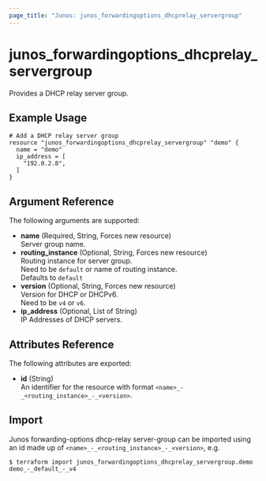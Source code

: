 ```yaml
---
page_title: "Junos: junos_forwardingoptions_dhcprelay_servergroup"
---
```


# junos_forwardingoptions_dhcprelay_servergroup

Provides a DHCP relay server group.

## Example Usage

```hcl
# Add a DHCP relay server group
resource "junos_forwardingoptions_dhcprelay_servergroup" "demo" {
  name = "demo"
  ip_address = [
    "192.0.2.8",
  ]
}
```

## Argument Reference

The following arguments are supported:

- **name** (Required, String, Forces new resource)  
  Server group name.
- **routing_instance** (Optional, String, Forces new resource)  
  Routing instance for server group.  
  Need to be `default` or name of routing instance.  
  Defaults to `default`
- **version** (Optional, String, Forces new resource)  
  Version for DHCP or DHCPv6.  
  Need to be `v4` or `v6`.
- **ip_address** (Optional, List of String)  
  IP Addresses of DHCP servers.

## Attributes Reference

The following attributes are exported:

- **id** (String)  
  An identifier for the resource with format `<name>_-_<routing_instance>_-_<version>`.

## Import

Junos forwarding-options dhcp-relay server-group can be imported using an id made up of
`<name>_-_<routing_instance>_-_<version>`, e.g.

```shell
$ terraform import junos_forwardingoptions_dhcprelay_servergroup.demo demo_-_default_-_v4
```
